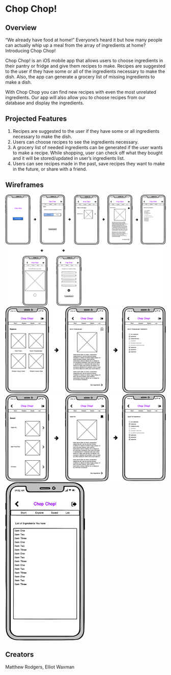 # Chop Chop! 

## Overview
“We already have food at home!” Everyone’s heard it but how many people can actually whip up a meal from the array of ingredients at home? Introducing Chop Chop! 

Chop Chop! is an iOS mobile app that allows users to choose ingredients in their pantry or fridge and give them recipes to make. Recipes are suggested to the user if they have some or all of the ingredients necessary to make the dish. Also, the app can generate a grocery list of missing ingredients to make a dish.

With Chop Chop you can find new recipes with even the most unrelated ingredients. Our app will also allow you to choose recipes from our database and display the ingredients.

## Projected Features
1. Recipes are suggested to the user if they have some or all ingredients necessary to make the dish.
2. Users can choose recipes to see the ingredients necessary.
3. A grocery list of needed ingredients can be generated if the user wants to make a recipe. While shopping, user can check off what they bought and it will be stored/updated in user’s ingredients list.
4. Users can see recipes made in the past, save recipes they want to make in the future, or share with a friend.

## Wireframes
<img src="wireframes/start.png" width="750">


<img src="wireframes/explore.png" width="750">


<img src="wireframes/saved.png" width="750">


<img src="wireframes/list.png" width="250">


## Creators
Matthew Rodgers, Elliot Waxman
